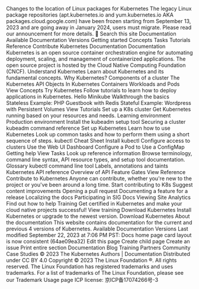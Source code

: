 Changes to the location of Linux packages for Kubernetes The legacy Linux package repositories (apt.kubernetes.io and yum.kubernetes.io AKA packages.cloud.google.com) have been frozen starting from September 13, 2023 and are going away in January 2024, users must migrate. Please read our announcement for more details.  Search this site Documentation Available Documentation Versions Getting started Concepts Tasks Tutorials Reference Contribute Kubernetes Documentation Documentation Kubernetes is an open source container orchestration engine for automating deployment, scaling, and management of containerized applications. The open source project is hosted by the Cloud Native Computing Foundation (CNCF). Understand Kubernetes Learn about Kubernetes and its fundamental concepts. Why Kubernetes? Components of a cluster The Kubernetes API Objects In Kubernetes Containers Workloads and Pods View Concepts Try Kubernetes Follow tutorials to learn how to deploy applications in Kubernetes. Hello Minikube Walkthrough the basics Stateless Example: PHP Guestbook with Redis Stateful Example: Wordpress with Persistent Volumes View Tutorials Set up a K8s cluster Get Kubernetes running based on your resources and needs. Learning environment Production environment Install the kubeadm setup tool Securing a cluster kubeadm command reference Set up Kubernetes Learn how to use Kubernetes Look up common tasks and how to perform them using a short sequence of steps. kubectl Cheat Sheet Install kubectl Configure access to clusters Use the Web UI Dashboard Configure a Pod to Use a ConfigMap Getting help View Tasks Look up reference information Browse terminology, command line syntax, API resource types, and setup tool documentation. Glossary kubectl command line tool Labels, annotations and taints Kubernetes API reference Overview of API Feature Gates View Reference Contribute to Kubernetes Anyone can contribute, whether you're new to the project or you've been around a long time. Start contributing to K8s Suggest content improvements Opening a pull request Documenting a feature for a release Localizing the docs Participating in SIG Docs Viewing Site Analytics Find out how to help Training Get certified in Kubernetes and make your cloud native projects successful! View training Download Kubernetes Install Kubernetes or upgrade to the newest version. Download Kubernetes About the documentation This website contains documentation for the current and previous 4 versions of Kubernetes. Available Documentation Versions Last modified September 22, 2023 at 7:06 PM PST: Docs home page card layout is now consistent (64ae09ea32) Edit this page Create child page Create an issue Print entire section Documentation Blog Training Partners Community Case Studies © 2023 The Kubernetes Authors | Documentation Distributed under CC BY 4.0 Copyright © 2023 The Linux Foundation ®. All rights reserved. The Linux Foundation has registered trademarks and uses trademarks. For a list of trademarks of The Linux Foundation, please see our Trademark Usage page ICP license: 京ICP备17074266号-3